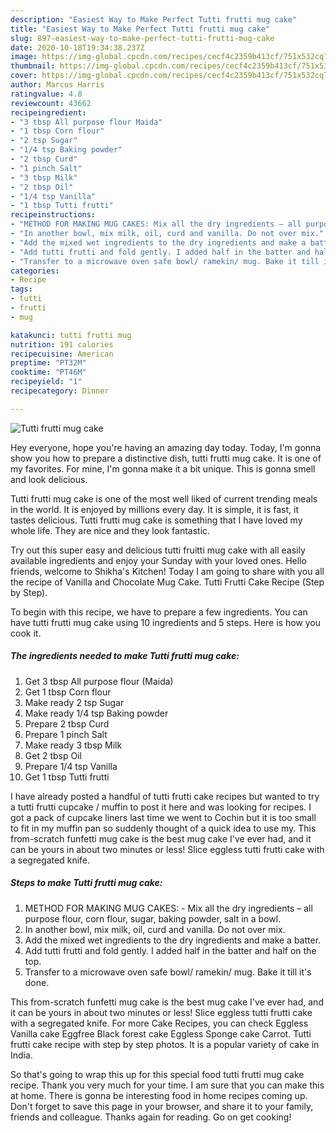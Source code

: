 ```yaml
---
description: "Easiest Way to Make Perfect Tutti frutti mug cake"
title: "Easiest Way to Make Perfect Tutti frutti mug cake"
slug: 897-easiest-way-to-make-perfect-tutti-frutti-mug-cake
date: 2020-10-18T19:34:38.237Z
image: https://img-global.cpcdn.com/recipes/cecf4c2359b413cf/751x532cq70/tutti-frutti-mug-cake-recipe-main-photo.jpg
thumbnail: https://img-global.cpcdn.com/recipes/cecf4c2359b413cf/751x532cq70/tutti-frutti-mug-cake-recipe-main-photo.jpg
cover: https://img-global.cpcdn.com/recipes/cecf4c2359b413cf/751x532cq70/tutti-frutti-mug-cake-recipe-main-photo.jpg
author: Marcus Harris
ratingvalue: 4.8
reviewcount: 43662
recipeingredient:
- "3 tbsp All purpose flour Maida"
- "1 tbsp Corn flour"
- "2 tsp Sugar"
- "1/4 tsp Baking powder"
- "2 tbsp Curd"
- "1 pinch Salt"
- "3 tbsp Milk"
- "2 tbsp Oil"
- "1/4 tsp Vanilla"
- "1 tbsp Tutti frutti"
recipeinstructions:
- "METHOD FOR MAKING MUG CAKES: Mix all the dry ingredients – all purpose flour, corn flour, sugar, baking powder, salt in a bowl."
- "In another bowl, mix milk, oil, curd and vanilla. Do not over mix."
- "Add the mixed wet ingredients to the dry ingredients and make a batter."
- "Add tutti frutti and fold gently. I added half in the batter and half on the top."
- "Transfer to a microwave oven safe bowl/ ramekin/ mug. Bake it till it&#39;s done."
categories:
- Recipe
tags:
- tutti
- frutti
- mug

katakunci: tutti frutti mug 
nutrition: 191 calories
recipecuisine: American
preptime: "PT32M"
cooktime: "PT46M"
recipeyield: "1"
recipecategory: Dinner

---
```



![Tutti frutti mug cake](https://img-global.cpcdn.com/recipes/cecf4c2359b413cf/751x532cq70/tutti-frutti-mug-cake-recipe-main-photo.jpg)

Hey everyone, hope you're having an amazing day today. Today, I'm gonna show you how to prepare a distinctive dish, tutti frutti mug cake. It is one of my favorites. For mine, I'm gonna make it a bit unique. This is gonna smell and look delicious.

Tutti frutti mug cake is one of the most well liked of current trending meals in the world. It is enjoyed by millions every day. It is simple, it is fast, it tastes delicious. Tutti frutti mug cake is something that I have loved my whole life. They are nice and they look fantastic.

Try out this super easy and delicious tutti fruitti mug cake with all easily available ingredients and enjoy your Sunday with your loved ones. Hello friends, welcome to Shikha&#39;s Kitchen! Today I am going to share with you all the recipe of Vanilla and Chocolate Mug Cake. Tutti Frutti Cake Recipe (Step by Step).


To begin with this recipe, we have to prepare a few ingredients. You can have tutti frutti mug cake using 10 ingredients and 5 steps. Here is how you cook it.

<!--inarticleads1-->

##### The ingredients needed to make Tutti frutti mug cake:

1. Get 3 tbsp All purpose flour (Maida)
1. Get 1 tbsp Corn flour
1. Make ready 2 tsp Sugar
1. Make ready 1/4 tsp Baking powder
1. Prepare 2 tbsp Curd
1. Prepare 1 pinch Salt
1. Make ready 3 tbsp Milk
1. Get 2 tbsp Oil
1. Prepare 1/4 tsp Vanilla
1. Get 1 tbsp Tutti frutti


I have already posted a handful of tutti frutti cake recipes but wanted to try a tutti frutti cupcake / muffin to post it here and was looking for recipes. I got a pack of cupcake liners last time we went to Cochin but it is too small to fit in my muffin pan so suddenly thought of a quick idea to use my. This from-scratch funfetti mug cake is the best mug cake I&#39;ve ever had, and it can be yours in about two minutes or less! Slice eggless tutti frutti cake with a segregated knife. 

<!--inarticleads2-->

##### Steps to make Tutti frutti mug cake:

1. METHOD FOR MAKING MUG CAKES: - Mix all the dry ingredients – all purpose flour, corn flour, sugar, baking powder, salt in a bowl.
1. In another bowl, mix milk, oil, curd and vanilla. Do not over mix.
1. Add the mixed wet ingredients to the dry ingredients and make a batter.
1. Add tutti frutti and fold gently. I added half in the batter and half on the top.
1. Transfer to a microwave oven safe bowl/ ramekin/ mug. Bake it till it&#39;s done.


This from-scratch funfetti mug cake is the best mug cake I&#39;ve ever had, and it can be yours in about two minutes or less! Slice eggless tutti frutti cake with a segregated knife. For more Cake Recipes, you can check Eggless Vanilla cake Eggfree Black forest cake Eggless Sponge cake Carrot. Tutti frutti cake recipe with step by step photos. It is a popular variety of cake in India. 

So that's going to wrap this up for this special food tutti frutti mug cake recipe. Thank you very much for your time. I am sure that you can make this at home. There is gonna be interesting food in home recipes coming up. Don't forget to save this page in your browser, and share it to your family, friends and colleague. Thanks again for reading. Go on get cooking!
